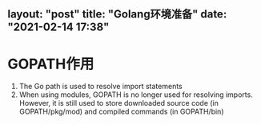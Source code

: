 layout: "post"
title: "Golang环境准备"
date: "2021-02-14 17:38"
---
# GOPATH作用
1. The Go path is used to resolve import statements
2. When using modules, GOPATH is no longer used for resolving imports. However, it is still used to store downloaded source code (in GOPATH/pkg/mod) and compiled commands (in GOPATH/bin)
